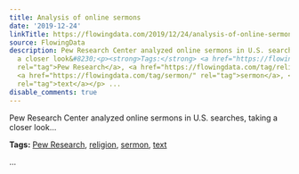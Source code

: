 ```yaml
---
title: Analysis of online sermons
date: '2019-12-24'
linkTitle: https://flowingdata.com/2019/12/24/analysis-of-online-sermons/
source: FlowingData
description: Pew Research Center analyzed online sermons in U.S. searches, taking
  a closer look&#8230;<p><strong>Tags:</strong> <a href="https://flowingdata.com/tag/pew-research/"
  rel="tag">Pew Research</a>, <a href="https://flowingdata.com/tag/religion/" rel="tag">religion</a>,
  <a href="https://flowingdata.com/tag/sermon/" rel="tag">sermon</a>, <a href="https://flowingdata.com/tag/text/"
  rel="tag">text</a></p> ...
disable_comments: true
---
```

Pew Research Center analyzed online sermons in U.S. searches, taking a closer look&#8230;<p><strong>Tags:</strong> <a href="https://flowingdata.com/tag/pew-research/" rel="tag">Pew Research</a>, <a href="https://flowingdata.com/tag/religion/" rel="tag">religion</a>, <a href="https://flowingdata.com/tag/sermon/" rel="tag">sermon</a>, <a href="https://flowingdata.com/tag/text/" rel="tag">text</a></p> ...